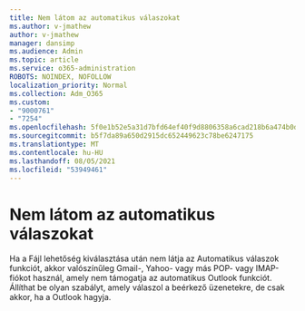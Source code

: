 ```yaml
---
title: Nem látom az automatikus válaszokat
ms.author: v-jmathew
author: v-jmathew
manager: dansimp
ms.audience: Admin
ms.topic: article
ms.service: o365-administration
ROBOTS: NOINDEX, NOFOLLOW
localization_priority: Normal
ms.collection: Adm_O365
ms.custom:
- "9000761"
- "7254"
ms.openlocfilehash: 5f0e1b52e5a31d7bfd64ef40f9d8806358a6cad218b6a474b0d0e38aa051ac72
ms.sourcegitcommit: b5f7da89a650d2915dc652449623c78be6247175
ms.translationtype: MT
ms.contentlocale: hu-HU
ms.lasthandoff: 08/05/2021
ms.locfileid: "53949461"
---
```

# <a name="i-dont-see-automatic-replies"></a>Nem látom az automatikus válaszokat

Ha a Fájl lehetőség kiválasztása után nem látja az Automatikus válaszok funkciót, akkor valószínűleg Gmail-, Yahoo- vagy más POP- vagy IMAP-fiókot használ, amely nem támogatja az automatikus Outlook funkciót. Állíthat be olyan szabályt, amely válaszol a beérkező üzenetekre, de csak akkor, ha a Outlook hagyja.
